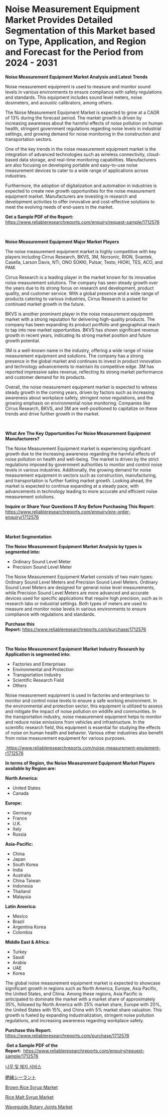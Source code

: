 <p><h1>Noise Measurement Equipment Market Provides Detailed Segmentation of this Market based on Type, Application, and Region and Forecast for the Period from 2024 - 2031</h1></p><p><strong>Noise Measurement Equipment Market Analysis and Latest Trends</strong></p>
<p><p>Noise measurement equipment is used to measure and monitor sound levels in various environments to ensure compliance with safety regulations and standards. This equipment includes sound level meters, noise dosimeters, and acoustic calibrators, among others.</p><p>The Noise Measurement Equipment Market is expected to grow at a CAGR of 13% during the forecast period. The market growth is driven by increasing awareness about the harmful effects of noise pollution on human health, stringent government regulations regarding noise levels in industrial settings, and growing demand for noise monitoring in the construction and transportation sectors.</p><p>One of the key trends in the noise measurement equipment market is the integration of advanced technologies such as wireless connectivity, cloud-based data storage, and real-time monitoring capabilities. Manufacturers are also focusing on developing portable and easy-to-use noise measurement devices to cater to a wide range of applications across industries.</p><p>Furthermore, the adoption of digitalization and automation in industries is expected to create new growth opportunities for the noise measurement equipment market. Manufacturers are investing in research and development activities to offer innovative and cost-effective solutions to meet the evolving needs of end-users in the market.</p></p>
<p><strong>Get a Sample PDF of the Report:&nbsp;</strong> <a href="https://www.reliableresearchreports.com/enquiry/request-sample/1712576">https://www.reliableresearchreports.com/enquiry/request-sample/1712576</a></p>
<p>&nbsp;</p>
<p><strong>Noise Measurement Equipment Major Market Players</strong></p>
<p><p>The noise measurement equipment market is highly competitive with key players including Cirrus Research, BKVS, 3M, Norsonic, RION, Svantek, Casella, Larson Davis, NTi, ONO SOKKI, Pulsar, Testo, HIOKI, TES, ACO, and PAM.</p><p>Cirrus Research is a leading player in the market known for its innovative noise measurement solutions. The company has seen steady growth over the years due to its strong focus on research and development, product quality, and customer service. With a global presence and a wide range of products catering to various industries, Cirrus Research is poised for continued market growth in the future.</p><p>BKVS is another prominent player in the noise measurement equipment market with a strong reputation for delivering high-quality products. The company has been expanding its product portfolio and geographical reach to tap into new market opportunities. BKVS has shown significant revenue growth in recent years, indicating its strong market position and future growth potential.</p><p>3M is a well-known name in the industry, offering a wide range of noise measurement equipment and solutions. The company has a strong presence in the global market and continues to invest in product innovation and technology advancements to maintain its competitive edge. 3M has reported impressive sales revenue, reflecting its strong market performance and customer demand for its products.</p><p>Overall, the noise measurement equipment market is expected to witness steady growth in the coming years, driven by factors such as increasing awareness about workplace safety, stringent noise regulations, and the growing emphasis on environmental noise monitoring. Companies like Cirrus Research, BKVS, and 3M are well-positioned to capitalize on these trends and drive further growth in the market.</p></p>
<p>&nbsp;</p>
<p><strong>What Are The Key Opportunities For Noise Measurement Equipment Manufacturers?</strong></p>
<p><p>The Noise Measurement Equipment market is experiencing significant growth due to the increasing awareness regarding the harmful effects of noise pollution on health and well-being. The market is driven by the strict regulations imposed by government authorities to monitor and control noise levels in various industries. Additionally, the growing demand for noise measurement equipment in sectors such as construction, manufacturing, and transportation is further fueling market growth. Looking ahead, the market is expected to continue expanding at a steady pace, with advancements in technology leading to more accurate and efficient noise measurement solutions.</p></p>
<p><strong>Inquire or Share Your Questions If Any Before Purchasing This Report:</strong> <a href="https://www.reliableresearchreports.com/enquiry/pre-order-enquiry/1712576">https://www.reliableresearchreports.com/enquiry/pre-order-enquiry/1712576</a></p>
<p>&nbsp;</p>
<p><strong>Market Segmentation</strong></p>
<p><strong>The Noise Measurement Equipment Market Analysis by types is segmented into:</strong></p>
<p><ul><li>Ordinary Sound Level Meter</li><li>Precision Sound Level Meter</li></ul></p>
<p><p>The Noise Measurement Equipment Market consists of two main types: Ordinary Sound Level Meters and Precision Sound Level Meters. Ordinary Sound Level Meters are designed for general noise level measurements, while Precision Sound Level Meters are more advanced and accurate devices used for specific applications that require high precision, such as in research labs or industrial settings. Both types of meters are used to measure and monitor noise levels in various environments to ensure compliance with regulations and standards.</p></p>
<p><strong>Purchase this Report:&nbsp;</strong><a href="https://www.reliableresearchreports.com/purchase/1712576">https://www.reliableresearchreports.com/purchase/1712576</a></p>
<p>&nbsp;</p>
<p><strong>The Noise Measurement Equipment Market Industry Research by Application is segmented into:</strong></p>
<p><ul><li>Factories and Enterprises</li><li>Environmental and Protection</li><li>Transportation Industry</li><li>Scientific Research Field</li><li>Others</li></ul></p>
<p><p>Noise measurement equipment is used in factories and enterprises to monitor and control noise levels to ensure a safe working environment. In the environmental and protection sector, this equipment is utilized to assess and mitigate the impact of noise pollution on wildlife and communities. In the transportation industry, noise measurement equipment helps to monitor and reduce noise emissions from vehicles and infrastructure. In the scientific research field, this equipment is essential for studying the effects of noise on human health and behavior. Various other industries also benefit from noise measurement equipment for various purposes.</p></p>
<p><a href="https://www.reliableresearchreports.com/noise-measurement-equipment-r1712576">&nbsp;https://www.reliableresearchreports.com/noise-measurement-equipment-r1712576</a></p>
<p><strong>In terms of Region, the Noise Measurement Equipment Market Players available by Region are:</strong></p>
<p>
    <p> <strong> North America: </strong>
        <ul>
            <li>United States</li>
            <li>Canada</li>
        </ul>
        </p> 
    <p> <strong> Europe: </strong>
        <ul>
            <li>Germany</li>
            <li>France</li>
            <li>U.K.</li>
            <li>Italy</li>
            <li>Russia</li>
        </ul>
        </p> 
    <p> <strong> Asia-Pacific: </strong>
        <ul>
            <li>China</li>
            <li>Japan</li>
            <li>South Korea</li>
            <li>India</li>
            <li>Australia</li>
            <li>China Taiwan</li>
            <li>Indonesia</li>
            <li>Thailand</li>
            <li>Malaysia</li>
        </ul>
        </p> 
    <p> <strong> Latin America: </strong>
        <ul>
            <li>Mexico</li>
            <li>Brazil</li>
            <li>Argentina Korea</li>
            <li>Colombia</li>
        </ul>
        </p> 
    <p> <strong> Middle East & Africa: </strong>
        <ul>
            <li>Turkey</li>
            <li>Saudi</li>
            <li>Arabia</li>
            <li>UAE</li>
            <li>Korea</li>
        </ul>
    </p>
    </p>
<p><p>The global noise measurement equipment market is expected to showcase significant growth in regions such as North America, Europe, Asia Pacific, the United States, and China. Among these regions, Asia Pacific is anticipated to dominate the market with a market share of approximately 35%, followed by North America with 25% market share, Europe with 20%, the United States with 15%, and China with 5% market share valuation. This growth is fueled by expanding industrialization, stringent noise pollution regulations, and increasing awareness regarding workplace safety.</p></p>
<p><strong>Purchase this Report: </strong><a href="https://www.reliableresearchreports.com/purchase/1712576">https://www.reliableresearchreports.com/purchase/1712576</a></p>
<p>&nbsp;<strong>Get a Sample PDF of the Report:&nbsp;&nbsp;</strong><a href="https://www.reliableresearchreports.com/enquiry/request-sample/1712576">https://www.reliableresearchreports.com/enquiry/request-sample/1712576</a></p>
<p><strong></strong></p>
<p><p><a href="https://github.com/FelipeGrrady654556/Market-Research-Report-List-1/blob/main/617812725548.md">나무 및 헤지 서비스</a></p><p><a href="https://github.com/nemesis2824/Market-Research-Report-List-1/blob/main/898229128094.md">絶縁シーラント</a></p><p><a href="https://issuu.com/reportprime-2/docs/brown-rice-syrup-market-size-2030.pptx">Brown Rice Syrup Market</a></p><p><a href="https://issuu.com/reportprime-2/docs/rice-malt-syrup-market-size-2030.pptx">Rice Malt Syrup Market</a></p><p><a href="https://github.com/wwwkeltoum/Market-Research-Report-List-2/blob/main/waveguide-rotary-joints-market.md">Waveguide Rotary Joints Market</a></p></p>